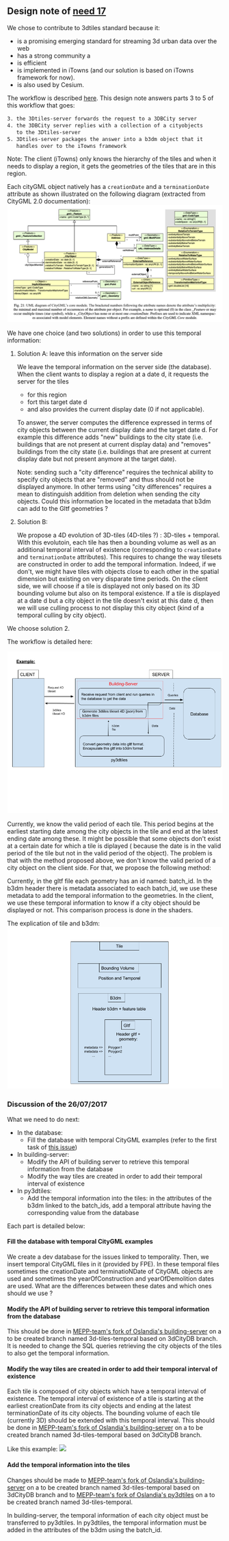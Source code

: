 ## Design note of [need 17](https://github.com/MEPP-team/RICT/blob/master/Doc/Devel/Needs/Need017.md)

We chose to contribute to 3dtiles standard because it:
 - is a promising emerging standard for streaming 3d urban data over the web  
 - has a strong community a
 - is efficient  
 - is implemented in iTowns (and our solution is based on iTowns framework for now).
 - is also used by Cesium.

The workflow is described [here](https://github.com/MEPP-team/RICT/blob/master/Doc/Devel/Needs/Need021.md#notes). This design note answers parts 3 to 5 of this workflow that goes: 

````
3. the 3Dtiles-server forwards the request to a 3DBCity server
4. the 3DBCity server replies with a collection of a cityobjects 
   to the 3Dtiles-server
5. 3Dtiles-server packages the answer into a b3dm object that it 
   handles over to the iTowns framework
````

Note: The client (iTowns) only knows the hierarchy of the tiles and when it needs to display a region, it gets the geometries of the tiles that are in this region.

Each cityGML object natively has a `creationDate` and a `terminationDate` attribute as shown illustrated on the following diagram (extracted from CityGML 2.0 documentation):
![](images/CityGMLCore.png)

We have one choice (and two solutions) in order to use this temporal information:

1. Solution A: leave this information on the server side

   We leave the temporal information on the server side (the database). When the client wants to display a region at a date d, it requests the server for the tiles 
    - for this region 
    - fort this target date d 
    - and also provides the current display date (0 if not applicable). 
  
   To answer, the server computes the difference expressed in terms of city objects between the current display date and the target date d. For example this difference adds "new" buildings to the city state (i.e. buildings that are not present at current display data) and "removes" buildings from the city state (i.e. buildings that are present at current display date but not present anymore at the target date).
   
   Note: sending such a "city difference" requires the technical ability to specify city objects that are "removed" and thus should not be displayed anymore. In other terms using "city differences" requires a mean to distinguish addition from deletion when sending the city objects. Could this information be located in the metadata that b3dm can add to the Gltf geometries ? 

2. Solution B:
 
   We propose a 4D evolution of 3D-tiles (4D-tiles ?) : 3D-tiles + temporal. With this evolutoin, each tile has then a bounding volume as well as an additional temporal interval of existence (corresponding to `creationDate` and `terminationDate` attributes). This requires to change the way tilesets are constructed in order to add the temporal information. Indeed, if we don't, we might have tiles with objects close to each other in the spatial dimension but existing on very disparate time periods. On the client side, we will choose if a tile is displayed not only based on its 3D bounding volume but also on its temporal existence. If a tile is displayed at a date d but a city object in the tile doesn't exist at this date d, then we will use culling process to not display this city object (kind of a temporal culling by city object).

We choose solution 2.

The workflow is detailed here:

![](images/Workflow_For_Temporal_Server_Side.png)

Currently, we know the valid period of each tile. This period begins at the earliest starting date among the city objects in the tile and end at the latest ending date among these. It might be possible that some objects don't exist at a certain date for which a tile is diplayed ( because the date is in the valid period of the tile but not in the valid period of the object).
The problem is that with the method proposed above, we don't know the valid period of a city object on the client side. For that, we propose the following method:
  
Currently, in the gltf file each geometry has an id named: batch_id. In the b3dm header there is metadata associated to each batch_id, we use these metadata to add the temporal information to the geometries.
In the client, we use these temporal information to know if a city object should be displayed or not. This comparison process is done in the shaders.

The explication of tile and b3dm:
![](images/B3dmExplication.png)


### Discussion of the 26/07/2017

What we need to do next:

  * In the database:
     * Fill the database with temporal CityGML examples (refer to the first task of [this issue](https://github.com/MEPP-team/RICT/issues/23))
  * In building-server:
     * Modify the API of building server to retrieve this temporal information from the database
     * Modify the way tiles are created in order to add their temporal interval of existence
  * In py3dtiles:
     * Add the temporal information into the tiles: in the attributes of the b3dm linked to the batch_ids, add a temporal attribute having the corresponding value from the database

Each part is detailed below:
     
#### Fill the database with temporal CityGML examples

We create a dev database for the issues linked to temporality. Then, we insert temporal CityGML files in it (provided by FPE).
In these temporal files sometimes the creationDate and terminatioNDate of CityGML objects are used and sometimes the yearOfConstruction and yearOfDemolition dates are used. What are the differences between these dates and which ones should we use ?

#### Modify the API of building server to retrieve this temporal information from the database

This should be done in [MEPP-team's fork of Oslandia's building-server](https://github.com/MEPP-team/building-server/tree/3dCityDB) on a to be created branch named 3d-tiles-temporal based on 3dCityDB branch. It is needed to change the SQL queries retrieving the city objects of the tiles to also get the temporal information.

#### Modify the way tiles are created in order to add their temporal interval of existence

Each tile is composed of city objects which have a temporal interval of existence. The temporal interval of existence of a tile is starting at the earliest creationDate from its city objects and ending at the latest terminationDate of its city objects. The bounding volume of each tile (currently 3D) should be extended with this temporal interval. This should be done in [MEPP-team's fork of Oslandia's building-server](https://github.com/MEPP-team/building-server/tree/3dCityDB) on a to be created branch named 3d-tiles-temporal based on 3dCityDB branch.

Like this example: 
![](Pictures/Tile.png)

#### Add the temporal information into the tiles

Changes should be made to [MEPP-team's fork of Oslandia's building-server](https://github.com/MEPP-team/building-server/tree/3dCityDB) on a to be created branch named 3d-tiles-temporal based on 3dCityDB branch and to [MEPP-team's fork of Oslandia's py3dtiles](https://github.com/MEPP-team/py3dtiles) on a to be created branch named 3d-tiles-temporal.

In building-server, the temporal information of each city object must be transferred to py3dtiles. In py3dtiles, the temporal information must be added in the attributes of the b3dm using the batch_id.

